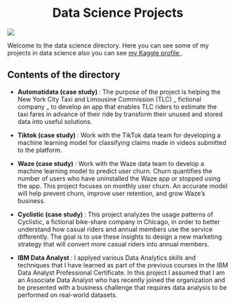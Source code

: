 <h1 align=center> Data Science Projects </h1>
<img src="https://th.bing.com/th/id/R.414b6e8ea82325b4eed79bb5b4a2b840?rik=7RTsAy%2f8VE2XTg&riu=http%3a%2f%2fwww.digitalvidya.com%2fwp-content%2fuploads%2f2017%2f04%2fData_Science_projects-1170x630.jpg&ehk=moj3ApS1VbZCH51LoLy8coIvENZzS7uPiD%2bc3X0FBN0%3d&risl=&pid=ImgRaw&r=0">

Welcome to the data science directory. Here you can see some of my projects in data science also you can see <a href=https://www.kaggle.com/mohammedmustafa648> my Kaggle profile  </a>.

## Contents of the directory

- <strong> Automatidata (case study) </strong>: The purpose of the project is helping the New York City Taxi and Limousine Commission (TLC) _ fictional company _ to develop an app that enables TLC riders to estimate the taxi fares in advance of their ride by transform their unused and stored data into useful solutions.

- <strong> Tiktok (case study) </strong>: Work with the TikTok data team for developing a machine learning model for classifying claims made in videos submitted to the platform.

- <strong> Waze (case study) </strong>: Work with the Waze data team to develop a machine learning model to predict user churn. Churn quantifies the number of users who have uninstalled the Waze app or stopped using the app. This project focuses on monthly user churn. An accurate model will help prevent churn, improve user retention, and grow Waze’s business.

- <strong> Cyclistic (case study) </strong>: This project analyzes the usage patterns of Cyclistic, a fictional bike-share company in Chicago, in order to better understand how casual riders and annual members use the service differently. The goal is to use these insights to design a new marketing strategy that will convert more casual riders into annual members.

- <strong> IBM Data Analyst </strong>: I applyed various Data Analytics skills and techniques that I have learned as part of the previous courses in the IBM Data Analyst Professional Certificate. In this project I assumed that I am an Associate Data Analyst who has recently joined the organization and be presented with a business challenge that requires data analysis to be performed on real-world datasets.  
